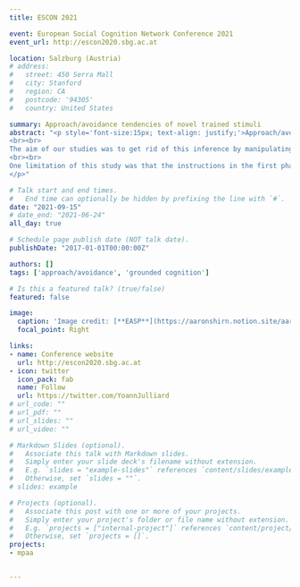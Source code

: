 ```yaml
---
title: ESCON 2021

event: European Social Cognition Network Conference 2021
event_url: http://escon2020.sbg.ac.at

location: Salzburg (Austria)
# address:
#   street: 450 Serra Mall
#   city: Stanford
#   region: CA
#   postcode: '94305'
#   country: United States

summary: Approach/avoidance tendencies of novel trained stimuli
abstract: "<p style='font-size:15px; text-align: justify;'>Approach/avoidance responses can be crucial for survival. The literature reports approach/avoidance compatibility effects: participants are faster to approach positive stimuli and to avoid negative ones than the reverse (e.g., Solarz, 1960). Relying on a grounded cognition approach, authors reasoned that the visual information of whole-body approach/avoidance movements should be crucial in producing approach/avoidance compatibility effects (Rougier et al., 2018). This grounded cognition approach suggests that the sensorimotor information of our past experiences is encoded within memory traces (Versace et al., 2014). Thus, memory traces corresponding to past approach/avoidance experiences should include the visual information of approach/avoidance, that is an increase/reduction of stimuli sizes on the retina as well as modifications of the whole visual environment due to modifications of the observer point of view in the environment. Accordingly, experiments implementing this kind of visual flow allowed to observe large and replicable compatibility effects. Nevertheless, these experiments relied on the inference that such a visual flow of approach/avoidance was actually associated in memory traces with positive/negative words respectively. 
<br><br>
The aim of our studies was to get rid of this inference by manipulating experimentally approach/avoidance experiences. In a first experiment, 158 participants repeatedly approached or avoided two groups of novel stimuli. Critically, the approach/avoidance movements were simulated through a whole-body visual flow of approach/avoidance. In the second phase of this experiment, participants were primed with a previously approached/avoided stimulus for 200ms and had to approach/avoid a square or a diamond displayed 100ms later. We predicted and observed a significant compatibility effect: when primed with a previously approach/avoided stimulus, participants were faster to respectively approach/avoid geometric shapes compared to the opposite, t(154) = 5.22, p = .025, dz = 0.42, IC 95% [0.25; 0.58]. Three outliers were excluded, and the reported p-value was corrected for sequential testing following Lakens (2014)’s recommendations.
<br><br>
One limitation of this study was that the instructions in the first phase concerned directly the group of the stimuli. Thus, we conducted another study in which instructions in the first phase concerned the stimuli color rather than their group membership. We predicted and observed, based on the data of 79 participants, a significant compatibility effect, t(76) = 2.676, p = .009, dz = 0.30, IC 95% [0.08; 0.53]. Note that we excluded two outliers in this analysis. These two studies indicate that we are faster to approach and to avoid after seeing a previously approached and avoided stimulus.
</p>"

# Talk start and end times.
#   End time can optionally be hidden by prefixing the line with `#`.
date: "2021-09-15"
# date_end: "2021-06-24"
all_day: true

# Schedule page publish date (NOT talk date).
publishDate: "2017-01-01T00:00:00Z"

authors: []
tags: ['approach/avoidance', 'grounded cognition']

# Is this a featured talk? (true/false)
featured: false

image:
  caption: 'Image credit: [**EASP**](https://aaronshirn.notion.site/aaronshirn/ESCON-2021-2dca8abbbd704778baa3630eefced326)'
  focal_point: Right

links:
- name: Conference website
  url: http://escon2020.sbg.ac.at
- icon: twitter
  icon_pack: fab
  name: Follow
  url: https://twitter.com/YoannJulliard
# url_code: ""
# url_pdf: ""
# url_slides: ""
# url_video: ""

# Markdown Slides (optional).
#   Associate this talk with Markdown slides.
#   Simply enter your slide deck's filename without extension.
#   E.g. `slides = "example-slides"` references `content/slides/example-slides.md`.
#   Otherwise, set `slides = ""`.
# slides: example

# Projects (optional).
#   Associate this post with one or more of your projects.
#   Simply enter your project's folder or file name without extension.
#   E.g. `projects = ["internal-project"]` references `content/project/deep-learning/index.md`.
#   Otherwise, set `projects = []`.
projects:
- mpaa


---
```

